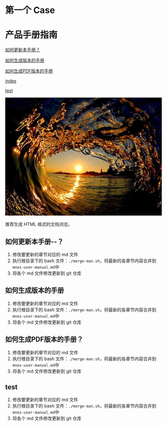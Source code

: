 # 第一个 Case

# 产品手册指南

[如何更新本手册？](#如何更新本手册--)

[如何生成版本的手册](#如何生成版本的手册)

[如何生成PDF版本的手册](#如何生成PDF版本的手册)

[index](./index.html)

[test](#test)


![avatar](./1.jpg)

推荐生成 HTML 格式的文档浏览。

## 如何更新本手册--？

1. 修改要更新的章节对应的 md 文件
2. 执行根目录下的 bash 文件：`./merge-man.sh`，将最新的各章节内容合并到`mnos-user-manual.md`中
3. 将各个 md 文件修改更新到 git 仓库

## 如何生成版本的手册

1. 修改要更新的章节对应的 md 文件
2. 执行根目录下的 bash 文件：`./merge-man.sh`，将最新的各章节内容合并到`mnos-user-manual.md`中
3. 将各个 md 文件修改更新到 git 仓库


## 如何生成PDF版本的手册？

1. 修改要更新的章节对应的 md 文件
2. 执行根目录下的 bash 文件：`./merge-man.sh`，将最新的各章节内容合并到`mnos-user-manual.md`中
3. 将各个 md 文件修改更新到 git 仓库

## test

1. 修改要更新的章节对应的 md 文件
2. 执行根目录下的 bash 文件：`./merge-man.sh`，将最新的各章节内容合并到`mnos-user-manual.md`中
3. 将各个 md 文件修改更新到 git 仓库
